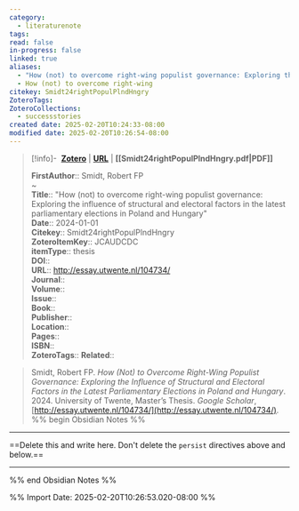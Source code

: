 ```yaml
---
category:
  - literaturenote
tags: 
read: false
in-progress: false
linked: true
aliases:
  - "How (not) to overcome right-wing populist governance: Exploring the influence of structural and electoral factors in the latest parliamentary elections in Poland and Hungary"
  - How (not) to overcome right-wing
citekey: Smidt24rightPopulPlndHngry
ZoteroTags: 
ZoteroCollections:
  - successstories
created date: 2025-02-20T10:24:33-08:00
modified date: 2025-02-20T10:26:54-08:00
---
```


> [!info]- &nbsp;[**Zotero**](zotero://select/library/items/JCAUDCDC)   | [**URL**](http://essay.utwente.nl/104734/) | **[[Smidt24rightPopulPlndHngry.pdf|PDF]]**
>
> 
> 
> **FirstAuthor**:: Smidt, Robert FP  
~    
> **Title**:: "How (not) to overcome right-wing populist governance: Exploring the influence of structural and electoral factors in the latest parliamentary elections in Poland and Hungary"  
> **Date**:: 2024-01-01  
> **Citekey**:: Smidt24rightPopulPlndHngry  
> **ZoteroItemKey**:: JCAUDCDC  
> **itemType**:: thesis  
> **DOI**::   
> **URL**:: http://essay.utwente.nl/104734/  
> **Journal**::   
> **Volume**::   
> **Issue**::   
> **Book**::   
> **Publisher**::   
> **Location**::    
> **Pages**::   
> **ISBN**::   
> **ZoteroTags**:: 
> **Related**:: 

> Smidt, Robert FP. _How (Not) to Overcome Right-Wing Populist Governance: Exploring the Influence of Structural and Electoral Factors in the Latest Parliamentary Elections in Poland and Hungary_. 2024. University of Twente, Master’s Thesis. _Google Scholar_, [http://essay.utwente.nl/104734/](http://essay.utwente.nl/104734/).
%% begin Obsidian Notes %%
___
==Delete this and write here.  Don't delete the `persist` directives above and below.==
___
%% end Obsidian Notes %%


%% Import Date: 2025-02-20T10:26:53.020-08:00 %%
